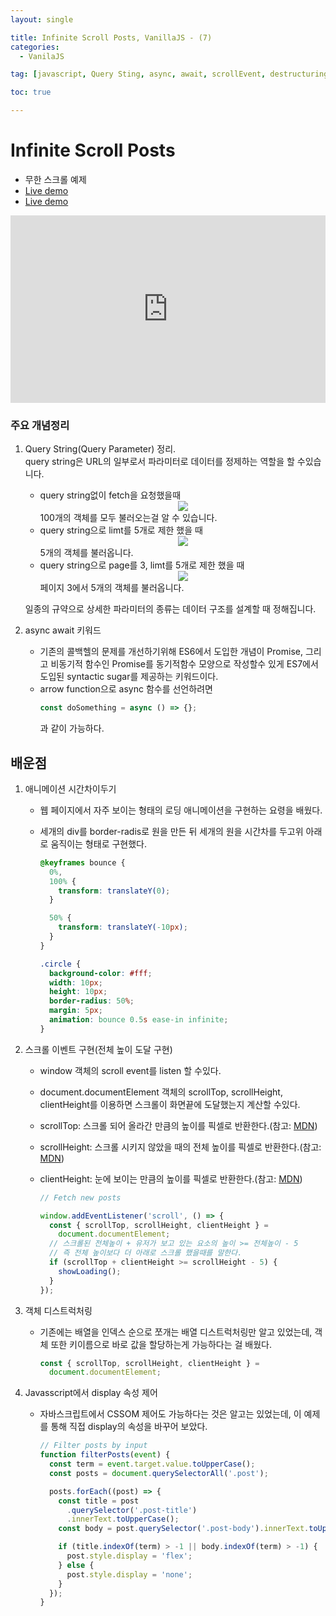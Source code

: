 ```yaml
---
layout: single

title: Infinite Scroll Posts, VanillaJS - (7)
categories:
  - VanilaJS

tag: [javascript, Query Sting, async, await, scrollEvent, destructuring]

toc: true

---
```

# Infinite Scroll Posts

- 무한 스크롤 예제
- <a href='https://codepen.io/kim7720/pen/vYdpYjB'>Live demo</a>
- <a href='https://github.com/bo-oseng/vanilla_javascript_pratice_projects/tree/main/Infinite%20Scroll%20Posts'>Live demo</a>

<iframe height="300" style="width: 100%;" scrolling="no" title="Infinite Scroll Posts" src="https://codepen.io/kim7720/embed/vYdpYjB?default-tab=html%2Cresult" frameborder="no" loading="lazy" allowtransparency="true" allowfullscreen="true">
  See the Pen <a href="https://codepen.io/kim7720/pen/vYdpYjB">
  Infinite Scroll Posts</a> by KimBosung (<a href="https://codepen.io/kim7720">@kim7720</a>)
  on <a href="https://codepen.io">CodePen</a>.
</iframe>

### 주요 개념정리

1. Query String(Query Parameter) 정리.  
    query string은 URL의 일부로서 파라미터로 데이터를 정제하는 역할을 할 수있습니다.

   - query string없이 fetch을 요청했을때
      <center>
          <img src='https://user-images.githubusercontent.com/94548914/170534748-4188fe4b-fd75-40ea-806d-5b9a67663efe.jpg'>
      </center>
     100개의 객체를 모두 불러오는걸 알 수 있습니다.
   - query string으로 limt를 5개로 제한 했을 때
      <center>
          <img src='https://user-images.githubusercontent.com/94548914/170535055-ba462a48-58d3-406e-a468-9b6eb1a0dd75.jpg'>
      </center>
      5개의 객체를 불러옵니다.
   - query string으로 page를 3, limt를 5개로 제한 했을 때
     <center>
         <img src='https://user-images.githubusercontent.com/94548914/170535729-53e0fac5-bbf6-42c4-8407-6f58771668c3.JPG'>
     </center>
     페이지 3에서 5개의 객체를 불러옵니다.
   일종의 규약으로 상세한 파라미터의 종류는 데이터 구조를 설계할 때 정해집니다.

2. async await 키워드
   - 기존의 콜백헬의 문제를 개선하기위해 ES6에서 도입한 개념이 Promise, 그리고 비동기적 함수인 Promise를 동기적함수 모양으로 작성할수 있게 ES7에서 도입된 syntactic sugar를 제공하는 키워드이다.
   - arrow function으로 async 함수를 선언하려면
     ```javascript
     const doSomething = async () => {};
     ```
     과 같이 가능하다.

## 배운점

1.  애니메이션 시간차이두기

    - 웹 페이지에서 자주 보이는 형태의 로딩 애니메이션을 구현하는 요령을 배웠다.
    - 세개의 div를 border-radis로 원을 만든 뒤 세개의 원을 시간차를 두고위 아래로 움직이는 형태로 구현했다.

      ```css
      @keyframes bounce {
        0%,
        100% {
          transform: translateY(0);
        }

        50% {
          transform: translateY(-10px);
        }
      }

      .circle {
        background-color: #fff;
        width: 10px;
        height: 10px;
        border-radius: 50%;
        margin: 5px;
        animation: bounce 0.5s ease-in infinite;
      }
      ```

2.  스크롤 이벤트 구현(전체 높이 도달 구현)

    - window 객체의 scroll event를 listen 할 수있다.
    - document.documentElement 객체의 scrollTop, scrollHeight, clientHeight를 이용하면 스크롤이 화면끝에 도달했는지 계산할 수있다.
    - scrollTop: 스크롤 되어 올라간 만큼의 높이를 픽셀로 반환한다.(참고: [MDN](https://developer.mozilla.org/en-US/docs/Web/API/Element/scrollTop))
    - scrollHeight: 스크롤 시키지 않았을 때의 전체 높이를 픽셀로 반환한다.(참고: [MDN](https://developer.mozilla.org/ko/docs/Web/API/Element/scrollHeight))
    - clientHeight: 눈에 보이는 만큼의 높이를 픽셀로 반환한다.(참고: [MDN](https://developer.mozilla.org/ko/docs/Web/API/Element/clientHeight))

      ```javascript
      // Fetch new posts

      window.addEventListener('scroll', () => {
        const { scrollTop, scrollHeight, clientHeight } =
          document.documentElement;
        // 스크롤된 전체높이 + 유저가 보고 있는 요소의 높이 >= 전체높이 - 5
        // 즉 전체 높이보다 더 아래로 스크롤 했을때를 말한다.
        if (scrollTop + clientHeight >= scrollHeight - 5) {
          showLoading();
        }
      });
      ```

3.  객체 디스트럭처링
    - 기존에는 배열을 인덱스 순으로 쪼개는 배열 디스트럭처링만 알고 있었는데, 객체 또한 키이름으로 바로 값을 할당하는게 가능하다는 걸 배웠다.
      ```javascript
      const { scrollTop, scrollHeight, clientHeight } =
        document.documentElement;
      ```
4.  Javasscript에서 display 속성 제어

    - 자바스크립트에서 CSSOM 제어도 가능하다는 것은 알고는 있었는데, 이 예제를 통해 직접 display의 속성을 바꾸어 보았다.

      ```javascript
      // Filter posts by input
      function filterPosts(event) {
        const term = event.target.value.toUpperCase();
        const posts = document.querySelectorAll('.post');

        posts.forEach((post) => {
          const title = post
            .querySelector('.post-title')
            .innerText.toUpperCase();
          const body = post.querySelector('.post-body').innerText.toUpperCase();

          if (title.indexOf(term) > -1 || body.indexOf(term) > -1) {
            post.style.display = 'flex';
          } else {
            post.style.display = 'none';
          }
        });
      }
      ```
